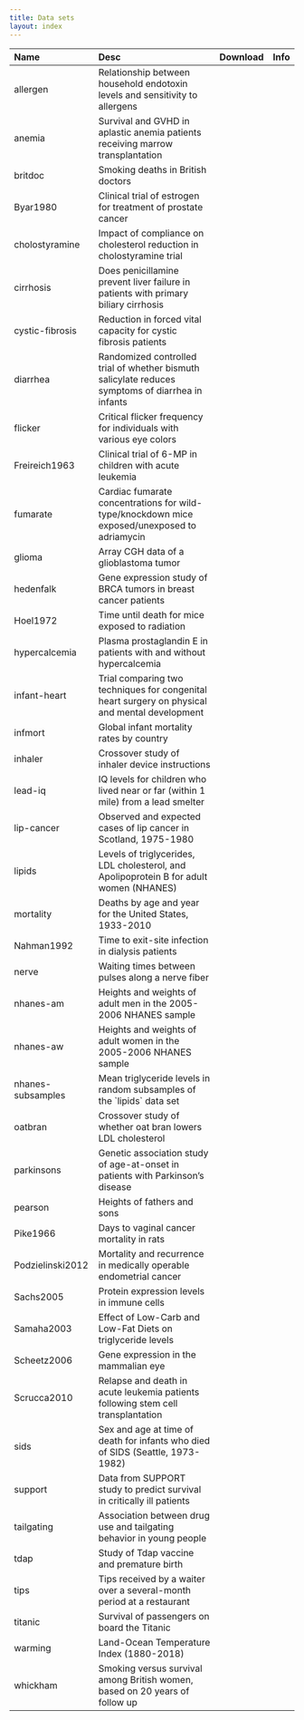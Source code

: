 ```yaml
---
title: Data sets
layout: index
---
```


<table class="table table-dark table-striped">
<thead>
<tr>
<th style="text-align:left;">
Name
</th>
<th style="text-align:left;">
Desc
</th>
<th style="text-align:center;">
Download
</th>
<th style="text-align:center;">
Info
</th>
</tr>
</thead>
<tbody>
<tr>
<td style="text-align:left;">
allergen
</td>
<td style="text-align:left;">
Relationship between household endotoxin levels and sensitivity to allergens
</td>
<td style="text-align:center;">
<a href="https://github.com/IowaBiostat/data-sets/raw/main/allergen/allergen.txt?download="><i class="bi-cloud-download"></i></a>
</td>
<td style="text-align:center;">
<a href="allergen/allergen.html"><i class="bi-file-text"></i></a>
</td>
</tr>
<tr>
<td style="text-align:left;">
anemia
</td>
<td style="text-align:left;">
Survival and GVHD in aplastic anemia patients receiving marrow transplantation
</td>
<td style="text-align:center;">
<a href="https://github.com/IowaBiostat/data-sets/raw/main/anemia/anemia.txt?download="><i class="bi-cloud-download"></i></a>
</td>
<td style="text-align:center;">
<a href="anemia/anemia.html"><i class="bi-file-text"></i></a>
</td>
</tr>
<tr>
<td style="text-align:left;">
britdoc
</td>
<td style="text-align:left;">
Smoking deaths in British doctors
</td>
<td style="text-align:center;">
<a href="https://github.com/IowaBiostat/data-sets/raw/main/britdoc/britdoc.txt?download="><i class="bi-cloud-download"></i></a>
</td>
<td style="text-align:center;">
<a href="britdoc/britdoc.html"><i class="bi-file-text"></i></a>
</td>
</tr>
<tr>
<td style="text-align:left;">
Byar1980
</td>
<td style="text-align:left;">
Clinical trial of estrogen for treatment of prostate cancer
</td>
<td style="text-align:center;">
<a href="https://github.com/IowaBiostat/data-sets/raw/main/Byar1980/Byar1980.txt?download="><i class="bi-cloud-download"></i></a>
</td>
<td style="text-align:center;">
<a href="Byar1980/Byar1980.html"><i class="bi-file-text"></i></a>
</td>
</tr>
<tr>
<td style="text-align:left;">
cholostyramine
</td>
<td style="text-align:left;">
Impact of compliance on cholesterol reduction in cholostyramine trial
</td>
<td style="text-align:center;">
<a href="https://github.com/IowaBiostat/data-sets/raw/main/cholostyramine/cholostyramine.txt?download="><i class="bi-cloud-download"></i></a>
</td>
<td style="text-align:center;">
<a href="cholostyramine/cholostyramine.html"><i class="bi-file-text"></i></a>
</td>
</tr>
<tr>
<td style="text-align:left;">
cirrhosis
</td>
<td style="text-align:left;">
Does penicillamine prevent liver failure in patients with primary biliary cirrhosis
</td>
<td style="text-align:center;">
<a href="https://github.com/IowaBiostat/data-sets/raw/main/cirrhosis/cirrhosis.txt?download="><i class="bi-cloud-download"></i></a>
</td>
<td style="text-align:center;">
<a href="cirrhosis/cirrhosis.html"><i class="bi-file-text"></i></a>
</td>
</tr>
<tr>
<td style="text-align:left;">
cystic-fibrosis
</td>
<td style="text-align:left;">
Reduction in forced vital capacity for cystic fibrosis patients
</td>
<td style="text-align:center;">
<a href="https://github.com/IowaBiostat/data-sets/raw/main/cystic-fibrosis/cystic-fibrosis.txt?download="><i class="bi-cloud-download"></i></a>
</td>
<td style="text-align:center;">
<a href="cystic-fibrosis/cystic-fibrosis.html"><i class="bi-file-text"></i></a>
</td>
</tr>
<tr>
<td style="text-align:left;">
diarrhea
</td>
<td style="text-align:left;">
Randomized controlled trial of whether bismuth salicylate reduces symptoms of diarrhea in infants
</td>
<td style="text-align:center;">
<a href="https://github.com/IowaBiostat/data-sets/raw/main/diarrhea/diarrhea.txt?download="><i class="bi-cloud-download"></i></a>
</td>
<td style="text-align:center;">
<a href="diarrhea/diarrhea.html"><i class="bi-file-text"></i></a>
</td>
</tr>
<tr>
<td style="text-align:left;">
flicker
</td>
<td style="text-align:left;">
Critical flicker frequency for individuals with various eye colors
</td>
<td style="text-align:center;">
<a href="https://github.com/IowaBiostat/data-sets/raw/main/flicker/flicker.txt?download="><i class="bi-cloud-download"></i></a>
</td>
<td style="text-align:center;">
<a href="flicker/flicker.html"><i class="bi-file-text"></i></a>
</td>
</tr>
<tr>
<td style="text-align:left;">
Freireich1963
</td>
<td style="text-align:left;">
Clinical trial of 6-MP in children with acute leukemia
</td>
<td style="text-align:center;">
<a href="https://github.com/IowaBiostat/data-sets/raw/main/Freireich1963/Freireich1963.txt?download="><i class="bi-cloud-download"></i></a>
</td>
<td style="text-align:center;">
<a href="Freireich1963/Freireich1963.html"><i class="bi-file-text"></i></a>
</td>
</tr>
<tr>
<td style="text-align:left;">
fumarate
</td>
<td style="text-align:left;">
Cardiac fumarate concentrations for wild-type/knockdown mice exposed/unexposed to adriamycin
</td>
<td style="text-align:center;">
<a href="https://github.com/IowaBiostat/data-sets/raw/main/fumarate/fumarate.txt?download="><i class="bi-cloud-download"></i></a>
</td>
<td style="text-align:center;">
<a href="fumarate/fumarate.html"><i class="bi-file-text"></i></a>
</td>
</tr>
<tr>
<td style="text-align:left;">
glioma
</td>
<td style="text-align:left;">
Array CGH data of a glioblastoma tumor
</td>
<td style="text-align:center;">
<a href="https://github.com/IowaBiostat/data-sets/raw/main/glioma/glioma.txt?download="><i class="bi-cloud-download"></i></a>
</td>
<td style="text-align:center;">
<a href="glioma/glioma.html"><i class="bi-file-text"></i></a>
</td>
</tr>
<tr>
<td style="text-align:left;">
hedenfalk
</td>
<td style="text-align:left;">
Gene expression study of BRCA tumors in breast cancer patients
</td>
<td style="text-align:center;">
<a href="https://github.com/IowaBiostat/data-sets/raw/main/hedenfalk/hedenfalk.txt?download="><i class="bi-cloud-download"></i></a>
</td>
<td style="text-align:center;">
<a href="hedenfalk/hedenfalk.html"><i class="bi-file-text"></i></a>
</td>
</tr>
<tr>
<td style="text-align:left;">
Hoel1972
</td>
<td style="text-align:left;">
Time until death for mice exposed to radiation
</td>
<td style="text-align:center;">
<a href="https://github.com/IowaBiostat/data-sets/raw/main/Hoel1972/Hoel1972.txt?download="><i class="bi-cloud-download"></i></a>
</td>
<td style="text-align:center;">
<a href="Hoel1972/Hoel1972.html"><i class="bi-file-text"></i></a>
</td>
</tr>
<tr>
<td style="text-align:left;">
hypercalcemia
</td>
<td style="text-align:left;">
Plasma prostaglandin E in patients with and without hypercalcemia
</td>
<td style="text-align:center;">
<a href="https://github.com/IowaBiostat/data-sets/raw/main/hypercalcemia/hypercalcemia.txt?download="><i class="bi-cloud-download"></i></a>
</td>
<td style="text-align:center;">
<a href="hypercalcemia/hypercalcemia.html"><i class="bi-file-text"></i></a>
</td>
</tr>
<tr>
<td style="text-align:left;">
infant-heart
</td>
<td style="text-align:left;">
Trial comparing two techniques for congenital heart surgery on physical and mental development
</td>
<td style="text-align:center;">
<a href="https://github.com/IowaBiostat/data-sets/raw/main/infant-heart/infant-heart.txt?download="><i class="bi-cloud-download"></i></a>
</td>
<td style="text-align:center;">
<a href="infant-heart/infant-heart.html"><i class="bi-file-text"></i></a>
</td>
</tr>
<tr>
<td style="text-align:left;">
infmort
</td>
<td style="text-align:left;">
Global infant mortality rates by country
</td>
<td style="text-align:center;">
<a href="https://github.com/IowaBiostat/data-sets/raw/main/infmort/infmort.txt?download="><i class="bi-cloud-download"></i></a>
</td>
<td style="text-align:center;">
<a href="infmort/infmort.html"><i class="bi-file-text"></i></a>
</td>
</tr>
<tr>
<td style="text-align:left;">
inhaler
</td>
<td style="text-align:left;">
Crossover study of inhaler device instructions
</td>
<td style="text-align:center;">
<a href="https://github.com/IowaBiostat/data-sets/raw/main/inhaler/inhaler.txt?download="><i class="bi-cloud-download"></i></a>
</td>
<td style="text-align:center;">
<a href="inhaler/inhaler.html"><i class="bi-file-text"></i></a>
</td>
</tr>
<tr>
<td style="text-align:left;">
lead-iq
</td>
<td style="text-align:left;">
IQ levels for children who lived near or far (within 1 mile) from a lead smelter
</td>
<td style="text-align:center;">
<a href="https://github.com/IowaBiostat/data-sets/raw/main/lead-iq/lead-iq.txt?download="><i class="bi-cloud-download"></i></a>
</td>
<td style="text-align:center;">
<a href="lead-iq/lead-iq.html"><i class="bi-file-text"></i></a>
</td>
</tr>
<tr>
<td style="text-align:left;">
lip-cancer
</td>
<td style="text-align:left;">
Observed and expected cases of lip cancer in Scotland, 1975-1980
</td>
<td style="text-align:center;">
<a href="https://github.com/IowaBiostat/data-sets/raw/main/lip-cancer/lip-cancer.txt?download="><i class="bi-cloud-download"></i></a>
</td>
<td style="text-align:center;">
<a href="lip-cancer/lip-cancer.html"><i class="bi-file-text"></i></a>
</td>
</tr>
<tr>
<td style="text-align:left;">
lipids
</td>
<td style="text-align:left;">
Levels of triglycerides, LDL cholesterol, and Apolipoprotein B for adult women (NHANES)
</td>
<td style="text-align:center;">
<a href="https://github.com/IowaBiostat/data-sets/raw/main/lipids/lipids.txt?download="><i class="bi-cloud-download"></i></a>
</td>
<td style="text-align:center;">
<a href="lipids/lipids.html"><i class="bi-file-text"></i></a>
</td>
</tr>
<tr>
<td style="text-align:left;">
mortality
</td>
<td style="text-align:left;">
Deaths by age and year for the United States, 1933-2010
</td>
<td style="text-align:center;">
<a href="https://github.com/IowaBiostat/data-sets/raw/main/mortality/mortality.txt?download="><i class="bi-cloud-download"></i></a>
</td>
<td style="text-align:center;">
<a href="mortality/mortality.html"><i class="bi-file-text"></i></a>
</td>
</tr>
<tr>
<td style="text-align:left;">
Nahman1992
</td>
<td style="text-align:left;">
Time to exit-site infection in dialysis patients
</td>
<td style="text-align:center;">
<a href="https://github.com/IowaBiostat/data-sets/raw/main/Nahman1992/Nahman1992.txt?download="><i class="bi-cloud-download"></i></a>
</td>
<td style="text-align:center;">
<a href="Nahman1992/Nahman1992.html"><i class="bi-file-text"></i></a>
</td>
</tr>
<tr>
<td style="text-align:left;">
nerve
</td>
<td style="text-align:left;">
Waiting times between pulses along a nerve fiber
</td>
<td style="text-align:center;">
<a href="https://github.com/IowaBiostat/data-sets/raw/main/nerve/nerve.txt?download="><i class="bi-cloud-download"></i></a>
</td>
<td style="text-align:center;">
<a href="nerve/nerve.html"><i class="bi-file-text"></i></a>
</td>
</tr>
<tr>
<td style="text-align:left;">
nhanes-am
</td>
<td style="text-align:left;">
Heights and weights of adult men in the 2005-2006 NHANES sample
</td>
<td style="text-align:center;">
<a href="https://github.com/IowaBiostat/data-sets/raw/main/nhanes-am/nhanes-am.txt?download="><i class="bi-cloud-download"></i></a>
</td>
<td style="text-align:center;">
<a href="nhanes-am/nhanes-am.html"><i class="bi-file-text"></i></a>
</td>
</tr>
<tr>
<td style="text-align:left;">
nhanes-aw
</td>
<td style="text-align:left;">
Heights and weights of adult women in the 2005-2006 NHANES sample
</td>
<td style="text-align:center;">
<a href="https://github.com/IowaBiostat/data-sets/raw/main/nhanes-aw/nhanes-aw.txt?download="><i class="bi-cloud-download"></i></a>
</td>
<td style="text-align:center;">
<a href="nhanes-aw/nhanes-aw.html"><i class="bi-file-text"></i></a>
</td>
</tr>
<tr>
<td style="text-align:left;">
nhanes-subsamples
</td>
<td style="text-align:left;">
Mean triglyceride levels in random subsamples of the `lipids` data set
</td>
<td style="text-align:center;">
<a href="https://github.com/IowaBiostat/data-sets/raw/main/nhanes-subsamples/nhanes-subsamples.txt?download="><i class="bi-cloud-download"></i></a>
</td>
<td style="text-align:center;">
<a href="nhanes-subsamples/nhanes-subsamples.html"><i class="bi-file-text"></i></a>
</td>
</tr>
<tr>
<td style="text-align:left;">
oatbran
</td>
<td style="text-align:left;">
Crossover study of whether oat bran lowers LDL cholesterol
</td>
<td style="text-align:center;">
<a href="https://github.com/IowaBiostat/data-sets/raw/main/oatbran/oatbran.txt?download="><i class="bi-cloud-download"></i></a>
</td>
<td style="text-align:center;">
<a href="oatbran/oatbran.html"><i class="bi-file-text"></i></a>
</td>
</tr>
<tr>
<td style="text-align:left;">
parkinsons
</td>
<td style="text-align:left;">
Genetic association study of age-at-onset in patients with Parkinson’s disease
</td>
<td style="text-align:center;">
<a href="https://github.com/IowaBiostat/data-sets/raw/main/parkinsons/parkinsons.txt?download="><i class="bi-cloud-download"></i></a>
</td>
<td style="text-align:center;">
<a href="parkinsons/parkinsons.html"><i class="bi-file-text"></i></a>
</td>
</tr>
<tr>
<td style="text-align:left;">
pearson
</td>
<td style="text-align:left;">
Heights of fathers and sons
</td>
<td style="text-align:center;">
<a href="https://github.com/IowaBiostat/data-sets/raw/main/pearson/pearson.txt?download="><i class="bi-cloud-download"></i></a>
</td>
<td style="text-align:center;">
<a href="pearson/pearson.html"><i class="bi-file-text"></i></a>
</td>
</tr>
<tr>
<td style="text-align:left;">
Pike1966
</td>
<td style="text-align:left;">
Days to vaginal cancer mortality in rats
</td>
<td style="text-align:center;">
<a href="https://github.com/IowaBiostat/data-sets/raw/main/Pike1966/Pike1966.txt?download="><i class="bi-cloud-download"></i></a>
</td>
<td style="text-align:center;">
<a href="Pike1966/Pike1966.html"><i class="bi-file-text"></i></a>
</td>
</tr>
<tr>
<td style="text-align:left;">
Podzielinski2012
</td>
<td style="text-align:left;">
Mortality and recurrence in medically operable endometrial cancer
</td>
<td style="text-align:center;">
<a href="https://github.com/IowaBiostat/data-sets/raw/main/Podzielinski2012/Podzielinski2012.txt?download="><i class="bi-cloud-download"></i></a>
</td>
<td style="text-align:center;">
<a href="Podzielinski2012/Podzielinski2012.html"><i class="bi-file-text"></i></a>
</td>
</tr>
<tr>
<td style="text-align:left;">
Sachs2005
</td>
<td style="text-align:left;">
Protein expression levels in immune cells
</td>
<td style="text-align:center;">
<a href="https://github.com/IowaBiostat/data-sets/raw/main/Sachs2005/Sachs2005.txt?download="><i class="bi-cloud-download"></i></a>
</td>
<td style="text-align:center;">
<a href="Sachs2005/Sachs2005.html"><i class="bi-file-text"></i></a>
</td>
</tr>
<tr>
<td style="text-align:left;">
Samaha2003
</td>
<td style="text-align:left;">
Effect of Low-Carb and Low-Fat Diets on triglyceride levels
</td>
<td style="text-align:center;">
<a href="https://github.com/IowaBiostat/data-sets/raw/main/Samaha2003/Samaha2003.txt?download="><i class="bi-cloud-download"></i></a>
</td>
<td style="text-align:center;">
<a href="Samaha2003/Samaha2003.html"><i class="bi-file-text"></i></a>
</td>
</tr>
<tr>
<td style="text-align:left;">
Scheetz2006
</td>
<td style="text-align:left;">
Gene expression in the mammalian eye
</td>
<td style="text-align:center;">
<a href="https://github.com/IowaBiostat/data-sets/raw/main/Scheetz2006/Scheetz2006.rds?download="><i class="bi-cloud-download"></i></a>
</td>
<td style="text-align:center;">
<a href="Scheetz2006/Scheetz2006.html"><i class="bi-file-text"></i></a>
</td>
</tr>
<tr>
<td style="text-align:left;">
Scrucca2010
</td>
<td style="text-align:left;">
Relapse and death in acute leukemia patients following stem cell transplantation
</td>
<td style="text-align:center;">
<a href="https://github.com/IowaBiostat/data-sets/raw/main/Scrucca2010/Scrucca2010.txt?download="><i class="bi-cloud-download"></i></a>
</td>
<td style="text-align:center;">
<a href="Scrucca2010/Scrucca2010.html"><i class="bi-file-text"></i></a>
</td>
</tr>
<tr>
<td style="text-align:left;">
sids
</td>
<td style="text-align:left;">
Sex and age at time of death for infants who died of SIDS (Seattle, 1973-1982)
</td>
<td style="text-align:center;">
<a href="https://github.com/IowaBiostat/data-sets/raw/main/sids/sids.txt?download="><i class="bi-cloud-download"></i></a>
</td>
<td style="text-align:center;">
<a href="sids/sids.html"><i class="bi-file-text"></i></a>
</td>
</tr>
<tr>
<td style="text-align:left;">
support
</td>
<td style="text-align:left;">
Data from SUPPORT study to predict survival in critically ill patients
</td>
<td style="text-align:center;">
<a href="https://github.com/IowaBiostat/data-sets/raw/main/support/support.txt?download="><i class="bi-cloud-download"></i></a>
</td>
<td style="text-align:center;">
<a href="support/support.html"><i class="bi-file-text"></i></a>
</td>
</tr>
<tr>
<td style="text-align:left;">
tailgating
</td>
<td style="text-align:left;">
Association between drug use and tailgating behavior in young people
</td>
<td style="text-align:center;">
<a href="https://github.com/IowaBiostat/data-sets/raw/main/tailgating/tailgating.txt?download="><i class="bi-cloud-download"></i></a>
</td>
<td style="text-align:center;">
<a href="tailgating/tailgating.html"><i class="bi-file-text"></i></a>
</td>
</tr>
<tr>
<td style="text-align:left;">
tdap
</td>
<td style="text-align:left;">
Study of Tdap vaccine and premature birth
</td>
<td style="text-align:center;">
<a href="https://github.com/IowaBiostat/data-sets/raw/main/tdap/tdap.txt?download="><i class="bi-cloud-download"></i></a>
</td>
<td style="text-align:center;">
<a href="tdap/tdap.html"><i class="bi-file-text"></i></a>
</td>
</tr>
<tr>
<td style="text-align:left;">
tips
</td>
<td style="text-align:left;">
Tips received by a waiter over a several-month period at a restaurant
</td>
<td style="text-align:center;">
<a href="https://github.com/IowaBiostat/data-sets/raw/main/tips/tips.txt?download="><i class="bi-cloud-download"></i></a>
</td>
<td style="text-align:center;">
<a href="tips/tips.html"><i class="bi-file-text"></i></a>
</td>
</tr>
<tr>
<td style="text-align:left;">
titanic
</td>
<td style="text-align:left;">
Survival of passengers on board the Titanic
</td>
<td style="text-align:center;">
<a href="https://github.com/IowaBiostat/data-sets/raw/main/titanic/titanic.txt?download="><i class="bi-cloud-download"></i></a>
</td>
<td style="text-align:center;">
<a href="titanic/titanic.html"><i class="bi-file-text"></i></a>
</td>
</tr>
<tr>
<td style="text-align:left;">
warming
</td>
<td style="text-align:left;">
Land-Ocean Temperature Index (1880-2018)
</td>
<td style="text-align:center;">
<a href="https://github.com/IowaBiostat/data-sets/raw/main/warming/warming.txt?download="><i class="bi-cloud-download"></i></a>
</td>
<td style="text-align:center;">
<a href="warming/warming.html"><i class="bi-file-text"></i></a>
</td>
</tr>
<tr>
<td style="text-align:left;">
whickham
</td>
<td style="text-align:left;">
Smoking versus survival among British women, based on 20 years of follow up
</td>
<td style="text-align:center;">
<a href="https://github.com/IowaBiostat/data-sets/raw/main/whickham/whickham.txt?download="><i class="bi-cloud-download"></i></a>
</td>
<td style="text-align:center;">
<a href="whickham/whickham.html"><i class="bi-file-text"></i></a>
</td>
</tr>
</tbody>
</table>
